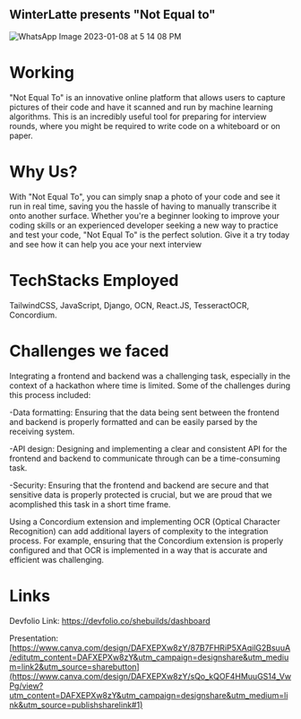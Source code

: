 ## WinterLatte presents "Not Equal to" 

![WhatsApp Image 2023-01-08 at 5 14 08 PM](https://user-images.githubusercontent.com/108565358/211194335-cfbae5c3-b4eb-405f-a4de-a4b6e95cf8c3.jpeg)

# Working
"Not Equal To" is an innovative online platform that allows users to capture pictures of their code and have it scanned and run by machine learning algorithms. 
This is an incredibly useful tool for preparing for interview rounds, where you might be required to write code on a whiteboard or on paper. 

# Why Us?
With "Not Equal To", you can simply snap a photo of your code and see it run in real time, saving you the hassle of having to manually transcribe it onto another surface. Whether you're a beginner looking to improve your coding skills or an experienced developer seeking a new way to practice and test your code, "Not Equal To" is the perfect solution. Give it a try today and see how it can help you ace your next interview

# TechStacks Employed
TailwindCSS, JavaScript, Django, OCN, React.JS, TesseractOCR, Concordium.

# Challenges we faced
Integrating a frontend and backend was a challenging task, especially in the context of a hackathon where time is limited. Some of the challenges during this process included:

-Data formatting: Ensuring that the data being sent between the frontend and backend is properly formatted and can be easily parsed by the receiving system.

-API design: Designing and implementing a clear and consistent API for the frontend and backend to communicate through can be a time-consuming task.

-Security: Ensuring that the frontend and backend are secure and that sensitive data is properly protected is crucial, but we are proud that we acomplished this task in a short time frame.

Using a Concordium extension and implementing OCR (Optical Character Recognition) can add additional layers of complexity to the integration process. For example, ensuring that the Concordium extension is properly configured and that OCR is implemented in a way that is accurate and efficient was challenging.

# Links

Devfolio Link: https://devfolio.co/shebuilds/dashboard


Presentation: [https://www.canva.com/design/DAFXEPXw8zY/87B7FHRiP5XAqilG2BsuuA/editutm_content=DAFXEPXw8zY&utm_campaign=designshare&utm_medium=link2&utm_source=sharebutton](https://www.canva.com/design/DAFXEPXw8zY/sQo_kQOF4HMuuGS14_VwPg/view?utm_content=DAFXEPXw8zY&utm_campaign=designshare&utm_medium=link&utm_source=publishsharelink#1)
